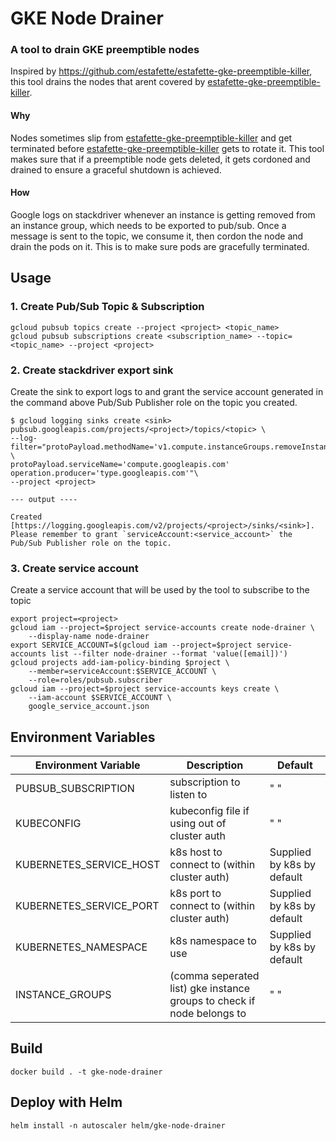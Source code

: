 # GKE Node Drainer
### A tool to drain GKE preemptible nodes

Inspired by https://github.com/estafette/estafette-gke-preemptible-killer, this tool drains the nodes that arent covered by [estafette-gke-preemptible-killer](https://github.com/estafette/estafette-gke-preemptible-killer).

#### Why

Nodes sometimes slip from [estafette-gke-preemptible-killer](https://github.com/estafette/estafette-gke-preemptible-killer) and get terminated before [estafette-gke-preemptible-killer](https://github.com/estafette/estafette-gke-preemptible-killer) gets to rotate it. This tool makes sure that if a preemptible node gets deleted, it gets cordoned and drained to ensure a graceful shutdown is achieved.

#### How

Google logs on stackdriver whenever an instance is getting removed from an instance group, which needs to be exported to pub/sub. Once a message is sent to the topic, we consume it, then cordon the node and drain the pods on it. This is to make sure pods are gracefully terminated.

    
## Usage


### 1. Create Pub/Sub Topic & Subscription

```
gcloud pubsub topics create --project <project> <topic_name>
gcloud pubsub subscriptions create <subscription_name> --topic=<topic_name> --project <project>
```
### 2. Create stackdriver export sink
Create the sink to export logs to and grant the service account generated in the command above Pub/Sub Publisher role on the topic you created.

```
$ gcloud logging sinks create <sink> pubsub.googleapis.com/projects/<project>/topics/<topic> \
--log-filter="protoPayload.methodName='v1.compute.instanceGroups.removeInstances' \
protoPayload.serviceName='compute.googleapis.com' operation.producer='type.googleapis.com'"\
--project <project>

--- output ----

Created [https://logging.googleapis.com/v2/projects/<project>/sinks/<sink>].
Please remember to grant `serviceAccount:<service_account>` the Pub/Sub Publisher role on the topic.
```

### 3. Create service account
Create a service account that will be used by the tool to subscribe to the topic

```
export project=<project>
gcloud iam --project=$project service-accounts create node-drainer \
    --display-name node-drainer
export SERVICE_ACCOUNT=$(gcloud iam --project=$project service-accounts list --filter node-drainer --format 'value([email])')
gcloud projects add-iam-policy-binding $project \
	--member=serviceAccount:$SERVICE_ACCOUNT \
	--role=roles/pubsub.subscriber
gcloud iam --project=$project service-accounts keys create \
    --iam-account $SERVICE_ACCOUNT \
    google_service_account.json

```

## Environment Variables


| Environment Variable  | Description | Default |
| ------  | ------ | -------------|
| PUBSUB_SUBSCRIPTION | subscription to listen to | " " |
| KUBECONFIG | kubeconfig file if using out of cluster auth | " " |
| KUBERNETES_SERVICE_HOST | k8s host to connect to (within cluster auth) | Supplied by k8s by default |
| KUBERNETES_SERVICE_PORT | k8s port to connect to (within cluster auth) | Supplied by k8s by default |
| KUBERNETES_NAMESPACE | k8s namespace to use | Supplied by k8s by default |
| INSTANCE_GROUPS | (comma seperated list) gke instance groups to check if node belongs to | " " |


## Build
`docker build . -t gke-node-drainer`

## Deploy with Helm

`helm install -n autoscaler helm/gke-node-drainer`


